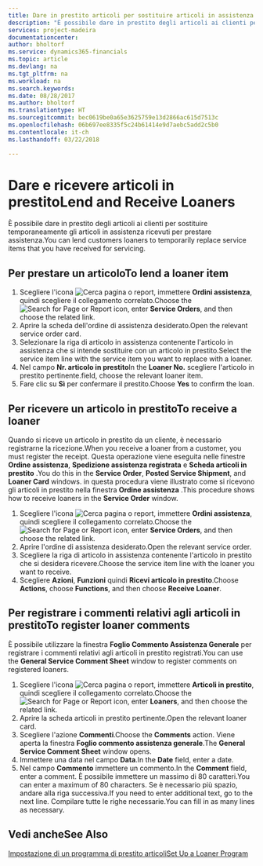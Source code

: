 ```yaml
---
title: Dare in prestito articoli per sostituire articoli in assistenza | Documenti Microsoft
description: "È possibile dare in prestito degli articoli ai clienti per sostituire temporaneamente gli articoli in assistenza ricevuti per prestare assistenza."
services: project-madeira
documentationcenter: 
author: bholtorf
ms.service: dynamics365-financials
ms.topic: article
ms.devlang: na
ms.tgt_pltfrm: na
ms.workload: na
ms.search.keywords: 
ms.date: 08/28/2017
ms.author: bholtorf
ms.translationtype: HT
ms.sourcegitcommit: bec0619be0a65e3625759e13d2866ac615d7513c
ms.openlocfilehash: 06b697ee8335f5c24b61414e9d7aebc5add2c5b0
ms.contentlocale: it-ch
ms.lasthandoff: 03/22/2018

---
```

# <a name="lend-and-receive-loaners"></a><span data-ttu-id="34c14-103">Dare e ricevere articoli in prestito</span><span class="sxs-lookup"><span data-stu-id="34c14-103">Lend and Receive Loaners</span></span>
<span data-ttu-id="34c14-104">È possibile dare in prestito degli articoli ai clienti per sostituire temporaneamente gli articoli in assistenza ricevuti per prestare assistenza.</span><span class="sxs-lookup"><span data-stu-id="34c14-104">You can lend customers loaners to temporarily replace service items that you have received for servicing.</span></span>  
  
## <a name="to-lend-a-loaner-item"></a><span data-ttu-id="34c14-105">Per prestare un articolo</span><span class="sxs-lookup"><span data-stu-id="34c14-105">To lend a loaner item</span></span>    
1. <span data-ttu-id="34c14-106">Scegliere l'icona ![Cerca pagina o report](media/ui-search/search_small.png "icona Cerca pagina o report"), immettere **Ordini assistenza**, quindi scegliere il collegamento correlato.</span><span class="sxs-lookup"><span data-stu-id="34c14-106">Choose the ![Search for Page or Report](media/ui-search/search_small.png "Search for Page or Report icon") icon, enter **Service Orders**, and then choose the related link.</span></span>  
2. <span data-ttu-id="34c14-107">Aprire la scheda dell'ordine di assistenza desiderato.</span><span class="sxs-lookup"><span data-stu-id="34c14-107">Open the relevant service order card.</span></span>  
3. <span data-ttu-id="34c14-108">Selezionare la riga di articolo in assistenza contenente l'articolo in assistenza che si intende sostituire con un articolo in prestito.</span><span class="sxs-lookup"><span data-stu-id="34c14-108">Select the service item line with the service item you want to replace with a loaner.</span></span>  
4. <span data-ttu-id="34c14-109">Nel campo **Nr. articolo in prestito**</span><span class="sxs-lookup"><span data-stu-id="34c14-109">In the **Loaner No.**</span></span> <span data-ttu-id="34c14-110">scegliere l'articolo in prestito pertinente.</span><span class="sxs-lookup"><span data-stu-id="34c14-110">field, choose the relevant loaner item.</span></span>  
5. <span data-ttu-id="34c14-111">Fare clic su **Sì** per confermare il prestito.</span><span class="sxs-lookup"><span data-stu-id="34c14-111">Choose **Yes** to confirm the loan.</span></span>  

## <a name="to-receive-a-loaner"></a><span data-ttu-id="34c14-112">Per ricevere un articolo in prestito</span><span class="sxs-lookup"><span data-stu-id="34c14-112">To receive a loaner</span></span>  
<span data-ttu-id="34c14-113">Quando si riceve un articolo in prestito da un cliente, è necessario registrarne la ricezione.</span><span class="sxs-lookup"><span data-stu-id="34c14-113">When you receive a loaner from a customer, you must register the receipt.</span></span> <span data-ttu-id="34c14-114">Questa operazione viene eseguita nelle finestre **Ordine assistenza**, **Spedizione assistenza registrata** e  **Scheda articoli in prestito** .</span><span class="sxs-lookup"><span data-stu-id="34c14-114">You do this in the **Service Order**, **Posted Service Shipment**, and **Loaner Card** windows.</span></span> <span data-ttu-id="34c14-115">in questa procedura viene illustrato come si ricevono gli articoli in prestito nella finestra **Ordine assistenza** .</span><span class="sxs-lookup"><span data-stu-id="34c14-115">This procedure shows how to receive loaners in the **Service Order** window.</span></span>  
  
1. <span data-ttu-id="34c14-116">Scegliere l'icona ![Cerca pagina o report](media/ui-search/search_small.png "icona Cerca pagina o report"), immettere **Ordini assistenza**, quindi scegliere il collegamento correlato.</span><span class="sxs-lookup"><span data-stu-id="34c14-116">Choose the ![Search for Page or Report](media/ui-search/search_small.png "Search for Page or Report icon") icon, enter **Service Orders**, and then choose the related link.</span></span>  
2. <span data-ttu-id="34c14-117">Aprire l'ordine di assistenza desiderato.</span><span class="sxs-lookup"><span data-stu-id="34c14-117">Open the relevant service order.</span></span>  
3. <span data-ttu-id="34c14-118">Scegliere la riga di articolo in assistenza contenente l'articolo in prestito che si desidera ricevere.</span><span class="sxs-lookup"><span data-stu-id="34c14-118">Choose the service item line with the loaner you want to receive.</span></span>  
4. <span data-ttu-id="34c14-119">Scegliere **Azioni**, **Funzioni** quindi **Ricevi articolo in prestito**.</span><span class="sxs-lookup"><span data-stu-id="34c14-119">Choose **Actions**, choose **Functions**, and then choose **Receive Loaner**.</span></span>  

## <a name="to-register-loaner-comments"></a><span data-ttu-id="34c14-120">Per registrare i commenti relativi agli articoli in prestito</span><span class="sxs-lookup"><span data-stu-id="34c14-120">To register loaner comments</span></span>  
<span data-ttu-id="34c14-121">È possibile utilizzare la finestra **Foglio Commento Assistenza Generale** per registrare i commenti relativi agli articoli in prestito registrati.</span><span class="sxs-lookup"><span data-stu-id="34c14-121">You can use the **General Service Comment Sheet** window to register comments on registered loaners.</span></span>  
  
1. <span data-ttu-id="34c14-122">Scegliere l'icona ![Cerca pagina o report](media/ui-search/search_small.png "icona Cerca pagina o report"), immettere **Articoli in prestito**, quindi scegliere il collegamento correlato.</span><span class="sxs-lookup"><span data-stu-id="34c14-122">Choose the ![Search for Page or Report](media/ui-search/search_small.png "Search for Page or Report icon") icon, enter **Loaners**, and then choose the related link.</span></span>  
2. <span data-ttu-id="34c14-123">Aprire la scheda articoli in prestito pertinente.</span><span class="sxs-lookup"><span data-stu-id="34c14-123">Open the relevant loaner card.</span></span>  
3. <span data-ttu-id="34c14-124">Scegliere l'azione **Commenti**.</span><span class="sxs-lookup"><span data-stu-id="34c14-124">Choose the **Comments** action.</span></span> <span data-ttu-id="34c14-125">Viene aperta la finestra **Foglio commento assistenza generale**.</span><span class="sxs-lookup"><span data-stu-id="34c14-125">The **General Service Comment Sheet** window opens.</span></span>  
4. <span data-ttu-id="34c14-126">Immettere una data nel campo **Data**.</span><span class="sxs-lookup"><span data-stu-id="34c14-126">In the **Date** field, enter a date.</span></span>  
5. <span data-ttu-id="34c14-127">Nel campo **Commento** immettere un commento.</span><span class="sxs-lookup"><span data-stu-id="34c14-127">In the **Comment** field, enter a comment.</span></span> <span data-ttu-id="34c14-128">È possibile immettere un massimo di 80 caratteri.</span><span class="sxs-lookup"><span data-stu-id="34c14-128">You can enter a maximum of 80 characters.</span></span> <span data-ttu-id="34c14-129">Se è necessario più spazio, andare alla riga successiva.</span><span class="sxs-lookup"><span data-stu-id="34c14-129">If you need to enter additional text, go to the next line.</span></span> <span data-ttu-id="34c14-130">Compilare tutte le righe necessarie.</span><span class="sxs-lookup"><span data-stu-id="34c14-130">You can fill in as many lines as necessary.</span></span>  
  
## <a name="see-also"></a><span data-ttu-id="34c14-131">Vedi anche</span><span class="sxs-lookup"><span data-stu-id="34c14-131">See Also</span></span>  
[<span data-ttu-id="34c14-132">Impostazione di un programma di prestito articoli</span><span class="sxs-lookup"><span data-stu-id="34c14-132">Set Up a Loaner Program</span></span>](service-how-setup-loaner-program.md)   

